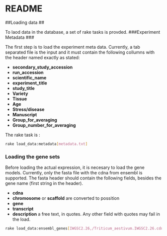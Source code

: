 # README #


##Loading data ##

To laod data in the database, a set of rake tasks is provded. 
###Experiment Metadata ###

The first step is to load the experiment meta data. Currently, a tab separated file is the input and it must contain the following collumns with the header named exactly as stated:

* **secondary\_study\_accession**
* **run\_accession**
* **scientific\_name**
* **experiment\_title**
* **study\_title**
* **Variety**
* **Tissue**
* **Age**
* **Stress/disease**
* **Manuscript**
* **Group\_for\_averaging**
* **Group\_number\_for\_averaging**

The rake task is :

```sh
rake load_data:metadata[metadata.txt]
```

### Loading the gene sets ###
Before loading the actual expression, it is necesary to load the gene models. Currently, only the fasta file with the cdna from ensembl is supported. The fasta header should contain the following fields, besides the gene name (first string in the header).

* **cdna**
* **chromosome** or **scaffold** are converted to possition
* **gene** 
* **transcript** 
* **description** a free text, in quotes. Any other field with quotes may fail in the load. 

```sh
rake load_data:ensembl_genes[IWGSC2.26,/Triticum_aestivum.IWGSC2.26.cdna.all.fa]
```